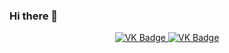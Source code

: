 ### Hi there 👋
<div id="badges" align ="center">
<a href= "https://vk.com/davio132">
 <img src = "https://img.shields.io/badge/VK-blue?style=for-the-badge&logo=VK&logoColor=white" alt="VK Badge"/>
</a>
<a href= "https://mail.google.com/mail/u/0/#inbox">
<img src = "https://img.shields.io/badge/EMAIL-red?style=for-the-badge&logo=Gmail&logoColor=white" alt="VK Badge"/>
</a>
</div>
<div id="view prof" align="center">
  <img src="https://komarev.com/ghpvc/?username=Davio1322&style=flat-square&color=blue" alt=""/>
</div>
